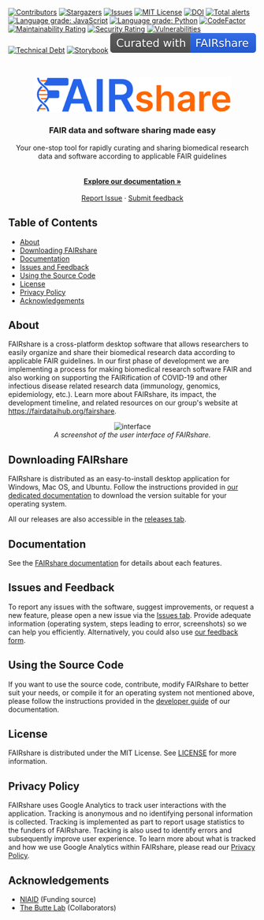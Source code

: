 [![Contributors][contributors-shield]][contributors-url]
[![Stargazers][stars-shield]][stars-url]
[![Issues][issues-shield]][issues-url]
[![MIT License][license-shield]][license-url]
[![DOI][zenodo-shield]][zenodo-url]
[![Total alerts][lgtm-alerts-shield]][lgtm-alerts-url]
[![Language grade: JavaScript][lgtm-javascript-shield]][lgtm-javascript-url]
[![Language grade: Python][lgtm-python-shield]][lgtm-python-url]
[![CodeFactor][codefactor-shield]][codefactor-url]
[![Maintainability Rating][maintainability-shield]][sonarcloud-url]
[![Security Rating][security-shield]][sonarcloud-url]
[![Vulnerabilities][vulnerabilities-shield]][sonarcloud-url]
[![Technical Debt][technical-debt-shield]][sonarcloud-url]
[![Storybook][storybook-shield]][storybook-url]
[![Curated with FAIRshare][fairshare-shield]][fairshare-url]

<!-- HEADER -->
<br />
<p align="center">
  <a href="#">
    <img src="/src/assets/brand/logo-with-name.png" alt="Logo" width="400">
  </a>

  <h3 align="center">FAIR data and software sharing made easy</h3>

  <p align="center">
    Your one-stop tool for rapidly curating and sharing biomedical research data and software according to applicable FAIR guidelines <br/>
    <br />
    <br />
    <a href="https://docs.fairshareapp.io/docs/intro"><strong>Explore our documentation »</strong></a>
    <br />
    <br />
    <a href="https://github.com/fairdataihub/FAIRshare/issues/new/choose">Report Issue</a>
    ·
    <a href="https://fairdataihub.org/contact-us">Submit feedback </a>
  </p>
</p>

<!-- TABLE OF CONTENTS -->

## Table of Contents

- [About](#about)
- [Downloading FAIRshare](#Downloading-FAIRshare)
- [Documentation](#Documentation)
- [Issues and Feedback](#Issues-and-Feedback)
- [Using the Source Code](#Using-the-Source-Code)
- [License](#license)
- [Privacy Policy](#Privacy-Policy)
- [Acknowledgements](#acknowledgements)

## About

FAIRshare is a cross-platform desktop software that allows researchers to easily organize and share their biomedical research data according to applicable FAIR guidelines. In our first phase of development we are implementing a process for making biomedical research software FAIR and also working on supporting the FAIRification of COVID-19 and other infectious disease related research data (immunology, genomics, epidemiology, etc.). Learn more about FAIRshare, its impact, the development timeline, and related resources on our group's website at https://fairdataihub.org/fairshare.

<p align="center">
  <img src="https://github.com/fairdataihub/fairdataihub-website/blob/main/public/images/hero/fairshare-macos.png" alt="interface" width="600">
  <br/>
  <i> A screenshot of the user interface of FAIRshare. </i>
  </img>
</p>

## Downloading FAIRshare

FAIRshare is distributed as an easy-to-install desktop application for Windows, Mac OS, and Ubuntu. Follow the instructions provided in [our dedicated documentation](https://docs.fairshareapp.io/docs/getting-started/download-fairshare) to download the version suitable for your operating system.

All our releases are also accessible in the [releases tab](https://github.com/fairdataihub/FAIRshare/releases/latest).

## Documentation

See the [FAIRshare documentation](https://docs.fairshareapp.io/docs/intro) for details about each features.

## Issues and Feedback

To report any issues with the software, suggest improvements, or request a new feature, please open a new issue via the [Issues tab](https://github.com/fairdataihub/FAIRshare/issues). Provide adequate information (operating system, steps leading to error, screenshots) so we can help you efficiently. Alternatively, you could also use [our feedback form](https://fairdataihub.org/contact-us).

## Using the Source Code

If you want to use the source code, contribute, modify FAIRshare to better suit your needs, or compile it for an operating system not mentioned above, please follow the instructions provided in the [developer guide](https://docs.fairshareapp.io/docs/developer-documentation/project-setup) of our documentation.

## License

FAIRshare is distributed under the MIT License. See [LICENSE](https://github.com/fairdataihub/FAIRshare/blob/main/LICENSE) for more information.

## Privacy Policy

FAIRshare uses Google Analytics to track user interactions with the application. Tracking is anonymous and no identifying personal information is collected. Tracking is implemented as part to report usage statistics to the funders of FAIRshare. Tracking is also used to identify errors and subsequently improve user experience. To learn more about what is tracked and how we use Google Analytics within FAIRshare, please read our [Privacy Policy](https://docs.fairshareapp.io/docs/privacypolicy).

## Acknowledgements

- [NIAID](https://www.niaid.nih.gov/) (Funding source)
- [The Butte Lab](https://buttelab.ucsf.edu/) (Collaborators)

[contributors-shield]: https://img.shields.io/github/contributors/fairdataihub/FAIRshare.svg?style=flat-square
[contributors-url]: https://github.com/fairdataihub/FAIRshare/graphs/contributors
[stars-shield]: https://img.shields.io/github/stars/fairdataihub/FAIRshare.svg?style=flat-square
[stars-url]: https://github.com/fairdataihub/FAIRshare/stargazers
[issues-shield]: https://img.shields.io/github/issues/fairdataihub/FAIRshare.svg?style=flat-square
[issues-url]: https://github.com/fairdataihub/FAIRshare/issues
[license-shield]: https://img.shields.io/github/license/fairdataihub/FAIRshare.svg?style=flat-square
[license-url]: https://github.com/fairdataihub/FAIRshare/blob/main/LICENSE
[zenodo-shield]: https://zenodo.org/badge/DOI/10.5281/zenodo.6369429.svg
[zenodo-url]: https://doi.org/10.5281/zenodo.6369429
[lgtm-alerts-shield]: https://img.shields.io/lgtm/alerts/g/fairdataihub/FAIRshare.svg?logo=lgtm&logoWidth=18
[lgtm-alerts-url]: https://lgtm.com/projects/g/fairdataihub/FAIRshare/alerts/
[lgtm-javascript-shield]: https://img.shields.io/lgtm/grade/javascript/g/fairdataihub/FAIRshare.svg?logo=lgtm&logoWidth=18
[lgtm-javascript-url]: https://lgtm.com/projects/g/fairdataihub/FAIRshare/context:javascript
[lgtm-python-shield]: https://img.shields.io/lgtm/grade/python/g/fairdataihub/FAIRshare.svg?logo=lgtm&logoWidth=18
[lgtm-python-url]: https://lgtm.com/projects/g/fairdataihub/FAIRshare/context:python
[codefactor-shield]: https://www.codefactor.io/repository/github/fairdataihub/fairshare/badge
[codefactor-url]: https://www.codefactor.io/repository/github/fairdataihub/fairshare
[technical-debt-shield]: https://sonarcloud.io/api/project_badges/measure?project=fairdataihub_FAIRshare&metric=sqale_index
[maintainability-shield]: https://sonarcloud.io/api/project_badges/measure?project=fairdataihub_FAIRshare&metric=sqale_rating
[security-shield]: https://sonarcloud.io/api/project_badges/measure?project=fairdataihub_FAIRshare&metric=security_rating
[vulnerabilities-shield]: https://sonarcloud.io/api/project_badges/measure?project=fairdataihub_FAIRshare&metric=vulnerabilities
[sonarcloud-url]: https://sonarcloud.io/summary/new_code?id=fairdataihub_FAIRshare
[storybook-shield]: https://raw.githubusercontent.com/storybooks/brand/master/badge/badge-storybook.svg
[storybook-url]: https://<branch>--628e928cd2515a004ad2f0b7.chromatic.com
[fairshare-shield]: https://raw.githubusercontent.com/fairdataihub/FAIRshare/main/badge.svg
[fairshare-url]: https://fairdataihub.org/fairshare

